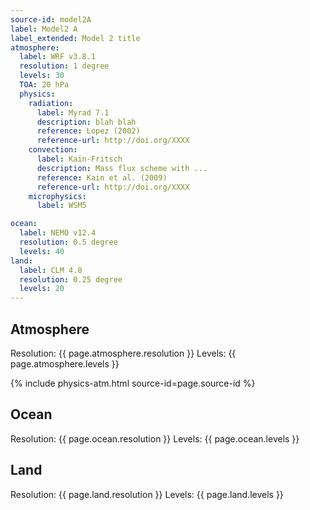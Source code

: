 ```yaml
---
source-id: model2A
label: Model2 A
label_extended: Model 2 title
atmosphere:
  label: WRF v3.8.1
  resolution: 1 degree
  levels: 30
  TOA: 20 hPa
  physics:
    radiation:
      label: Myrad 7.1
      description: blah blah
      reference: Lopez (2002)
      reference-url: http://doi.org/XXXX
    convection:
      label: Kain-Fritsch
      description: Mass flux scheme with ...
      reference: Kain et al. (2009)
      reference-url: http://doi.org/XXXX
    microphysics:
      label: WSM5

ocean:
  label: NEMO v12.4
  resolution: 0.5 degree
  levels: 40
land:
  label: CLM 4.8
  resolution: 0.25 degree
  levels: 20
---
```


## Atmosphere
Resolution: {{ page.atmosphere.resolution }}
Levels: {{ page.atmosphere.levels }}

{% include physics-atm.html source-id=page.source-id %}

## Ocean
Resolution: {{ page.ocean.resolution }}
Levels: {{ page.ocean.levels }}

## Land
Resolution: {{ page.land.resolution }}
Levels: {{ page.land.levels }}

